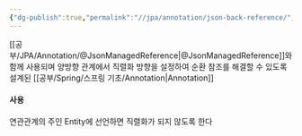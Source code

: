 ```yaml
---
{"dg-publish":true,"permalink":"//jpa/annotation/json-back-reference/","dgPassFrontmatter":true}
---
```



[[공부/JPA/Annotation/@JsonManagedReference\|@JsonManagedReference]]와 함께 사용되며 양방향 관계에서 직렬화 방향을 설정하여 순환 참조를 해결할 수 있도록 설계된 [[공부/Spring/스프링 기초/Annotation\|Annotation]]

#### 사용
연관관계의 주인 Entity에 선언하면 직렬화가 되지 않도록 한다